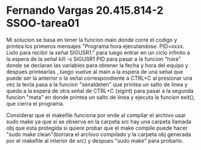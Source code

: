# Fernando Vargas 20.415.814-2 SSOO-tarea01
Mi solucion se basa en tener la funcion main donde corre el codigo y printea los primeros mensajes "Programa hora ejecutandose. PID=xxxx. 
Listo para recibir la señal SIGUSR1." para luego entrar en un ciclo infinito a la espera de la señal kill -s SIGUSR1 PID para pasar a la funcion "hora" donde se
declaran las variables para obtener la fecha y hora del equipo y despues printearlas , luego vuelve al main a la espera de una señal que puede ser la anterior o la señal
correspondiente a CTRL+C al presionar una vez la tecla pasa a la funcion "senaldeten" que printea un salto de linea y queda a la espera de otra señal de CTRL+C (sigint)
para pasar a la segunda funcion "mata" en donde printea un salto de linea y ejecuta la funcion exit(); que cierra el programa.

Considerar que el makefile funciona por ende al compilar el archivo usar sudo make ya que si se observa en la carpeta src hay una carpeta llamada obj que esta protegida 
si quiere probar que el make compile puede hacer "sudo make clean"(borrara el archivo compilado y la carpeta obj generada por el makefile al interior de src)
y despues "sudo make" para probarlo.
